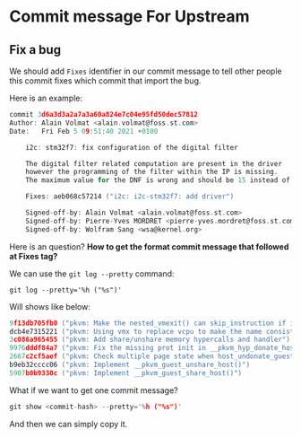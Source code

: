 # Commit message For Upstream

## Fix a bug

We should add `Fixes` identifier in our commit message to tell other people this commit fixes which commit that import the bug.

Here is an example:

```C
commit 3d6a3d3a2a7a3a60a824e7c04e95fd50dec57812
Author: Alain Volmat <alain.volmat@foss.st.com>
Date:   Fri Feb 5 09:51:40 2021 +0100

    i2c: stm32f7: fix configuration of the digital filter

    The digital filter related computation are present in the driver
    however the programming of the filter within the IP is missing.
    The maximum value for the DNF is wrong and should be 15 instead of 16.

    Fixes: aeb068c57214 ("i2c: i2c-stm32f7: add driver")

    Signed-off-by: Alain Volmat <alain.volmat@foss.st.com>
    Signed-off-by: Pierre-Yves MORDRET <pierre-yves.mordret@foss.st.com>
    Signed-off-by: Wolfram Sang <wsa@kernel.org>
```

Here is an question? **How to get the format commit message that followed at Fixes tag?**

We can use the `git log --pretty` command:

```Shell
git log --pretty='%h ("%s")'
```

Will shows like below:

```C
9f13db705fb0 ("pkvm: Make the nested_vmexit() can skip_instruction if it handled vmcall")
dcb4e7315221 ("pkvm: Using vmx to replace vcpu to make the name consistant")
3c086a965455 ("pkvm: Add share/unshare memory hypercalls and handler")
9976dddf84a7 ("pkvm: Fix the missing prot init in __pkvm_hyp_donate_host()")
2667c2cf5aef ("pkvm: Check multiple page state when host_undonate_guest()")
b9eb32cccc06 ("pkvm: Implement __pkvm_guest_unshare_host()")
5907b0b9330c ("pkvm: Implement __pkvm_guest_share_host()")
```

What if we want to get one commit message?

```C
git show <commit-hash> --pretty='%h ("%s")'
```

And then we can simply copy it.